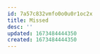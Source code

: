 ```yaml
---
id: 7a57c832vmfo0o0u0r1oc2x
title: Missed
desc: ''
updated: 1673484444350
created: 1673484444350
---
```

